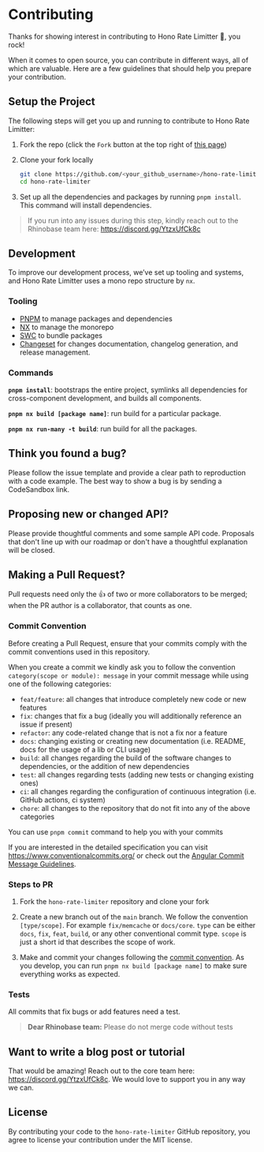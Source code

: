 # Contributing

Thanks for showing interest in contributing to Hono Rate Limitter 💖, you rock!

When it comes to open source, you can contribute in different ways, all of which are valuable. Here are a few guidelines that should help you prepare your contribution.

## Setup the Project

The following steps will get you up and running to contribute to Hono Rate Limitter:

1. Fork the repo (click the `Fork` button at the top right of [this page](https://github.com/rhinobase/hono-rate-limiter))

2. Clone your fork locally

   ```sh
   git clone https://github.com/<your_github_username>/hono-rate-limiter.git
   cd hono-rate-limiter
   ```

3. Set up all the dependencies and packages by running `pnpm install`. This command will install dependencies.

> If you run into any issues during this step, kindly reach out to the Rhinobase team here: <https://discord.gg/YtzxUfCk8c>

## Development

To improve our development process, we’ve set up tooling and systems, and Hono Rate Limitter uses a mono repo structure by `nx`.

### Tooling

- [PNPM](https://pnpm.io/) to manage packages and dependencies
- [NX](https://nx.dev/) to manage the monorepo
- [SWC](https://swc.rs/) to bundle packages
- [Changeset](https://github.com/atlassian/changesets) for changes documentation, changelog generation, and release management.

### Commands

**`pnpm install`**: bootstraps the entire project, symlinks all dependencies for cross-component development, and builds all components.

**`pnpm nx build [package name]`**: run build for a particular package.

**`pnpm nx run-many -t build`**: run build for all the packages.

## Think you found a bug?

Please follow the issue template and provide a clear path to reproduction with a code example. The best way to show a bug is by sending a CodeSandbox link.

## Proposing new or changed API?

Please provide thoughtful comments and some sample API code. Proposals that don't line up with our roadmap or don't have a thoughtful explanation will be closed.

## Making a Pull Request?

Pull requests need only the :+1: of two or more collaborators to be merged; when the PR author is a collaborator, that counts as one.

### Commit Convention

Before creating a Pull Request, ensure that your commits comply with the commit conventions used in this repository.

When you create a commit we kindly ask you to follow the convention `category(scope or module): message` in your commit message while using one of the following categories:

- `feat/feature`: all changes that introduce completely new code or new features
- `fix`: changes that fix a bug (ideally you will additionally reference an issue if present)
- `refactor`: any code-related change that is not a fix nor a feature
- `docs`: changing existing or creating new documentation (i.e. README, docs for the usage of a lib or CLI usage)
- `build`: all changes regarding the build of the software changes to dependencies, or the addition of new dependencies
- `test`: all changes regarding tests (adding new tests or changing existing ones)
- `ci`: all changes regarding the configuration of continuous integration (i.e. GitHub actions, ci system)
- `chore`: all changes to the repository that do not fit into any of the above categories

You can use `pnpm commit` command to help you with your commits

If you are interested in the detailed specification you can visit <https://www.conventionalcommits.org/> or check out the [Angular Commit Message Guidelines](https://github.com/angular/angular/blob/22b96b9/CONTRIBUTING.md#-commit-message-guidelines).

### Steps to PR

1. Fork the `hono-rate-limiter` repository and clone your fork

2. Create a new branch out of the `main` branch. We follow the convention `[type/scope]`. For example `fix/memcache` or `docs/core`. `type` can be either `docs`, `fix`, `feat`, `build`, or any other conventional commit type. `scope` is just a short id that describes the scope of work.

3. Make and commit your changes following the [commit convention](https://github.com/rhinobase/raftyui/blob/main/CONTRIBUTING.md#commit-convention). As you develop, you can run `pnpm nx build [package name]` to make sure everything works as expected.

### Tests

All commits that fix bugs or add features need a test.

> **Dear Rhinobase team:** Please do not merge code without tests

## Want to write a blog post or tutorial

That would be amazing! Reach out to the core team here: <https://discord.gg/YtzxUfCk8c>. We would love to support you in any way we can.

## License

By contributing your code to the `hono-rate-limiter` GitHub repository, you agree to license your contribution under the MIT license.
